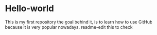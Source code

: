 # Hello-world
This is my first repository the goal behind it, is to learn how to use GitHub because it is very popular nowadays. readme-edit
this to check

